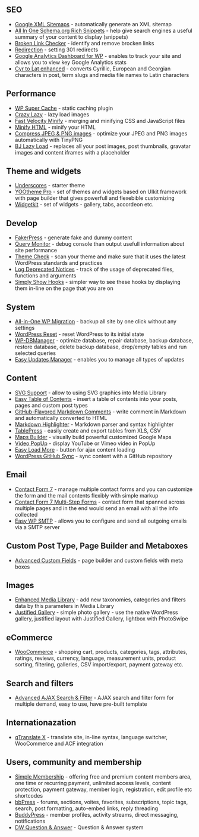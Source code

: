 ## SEO

* [Google XML Sitemaps](https://wordpress.org/plugins/google-sitemap-generator/) - automatically generate an XML sitemap
* [All In One Schema.org Rich Snippets](https://wordpress.org/plugins/all-in-one-schemaorg-rich-snippets/) - help give search engines a useful summary of your content to display (snippets)
* [Broken Link Checker](https://wordpress.org/plugins/broken-link-checker/) - identify and remove brocken links
* [Redirection](https://wordpress.org/plugins/redirection/) - setting 301 redirects
* [Google Analytics Dashboard for WP](https://wordpress.org/plugins/google-analytics-dashboard-for-wp/) - enables to track your site and allows you to view key Google Analytics stats
* [Cyr to Lat enhanced](https://wordpress.org/plugins/cyr3lat/) - converts Cyrillic, European and Georgian characters in post, term slugs and media file names to Latin characters

## Performance

* [WP Super Cache](https://wordpress.org/plugins/wp-super-cache/) - static caching plugin
* [Crazy Lazy](https://wordpress.org/plugins/crazy-lazy/) - lazy load images
* [Fast Velocity Minify](https://wordpress.org/plugins/fast-velocity-minify/) - merging and minifying CSS and JavaScript files
* [Minify HTML](https://wordpress.org/plugins/minify-html-markup/) - minify your HTML
* [Compress JPEG & PNG images](https://wordpress.org/plugins/tiny-compress-images/) -  optimize your JPEG and PNG images automatically with TinyPNG
* [BJ Lazy Load](https://wordpress.org/plugins/bj-lazy-load/) - replaces all your post images, post thumbnails, gravatar images and content iframes with a placeholder

## Theme and widgets

* [Underscores](https://underscores.me/) - starter theme
* [YOOtheme Pro](http://yootheme.com/pro/) - set of themes and widgets based on UIkit framework with page builder that gives powerfull and flexebible customizing
* [Widgetkit](http://yootheme.com/widgetkit) - set of widgets - gallery, tabs, accordeon etc.

## Develop

* [FakerPress](https://wordpress.org/plugins/fakerpress/) - generate fake and dummy content
* [Query Monitor](https://wordpress.org/plugins/query-monitor/) - debug console than output usefull information about site performance
* [Theme Check](https://wordpress.org/plugins/theme-check/) - scan your theme and make sure that it uses the latest WordPress standards and practices
* [Log Deprecated Notices](https://wordpress.org/plugins/log-deprecated-notices/) - track of the usage of deprecated files, functions and arguments
* [Simply Show Hooks](https://wordpress.org/plugins/simply-show-hooks/) - simpler way to see these hooks by displaying them in-line on the page that you are on

## System

* [All-in-One WP Migration](https://wordpress.org/plugins/all-in-one-wp-migration/) - backup all site by one click without any settings
* [WordPress Reset](https://wordpress.org/plugins/wordpress-reset/) - reset WordPress to its initial state
* [WP-DBManager](https://wordpress.org/plugins/wp-dbmanager/) - optimize database, repair database, backup database, restore database, delete backup database, drop/empty tables and run selected queries
* [Easy Updates Manager](https://wordpress.org/plugins/stops-core-theme-and-plugin-updates/) - enables you to manage all types of updates

## Content

* [SVG Support](https://uk.wordpress.org/plugins/svg-support/) - allow to using SVG graphics into Media Library
* [Easy Table of Contents](https://wordpress.org/plugins/easy-table-of-contents/) -  insert a table of contents into your posts, pages and custom post types
* [GitHub-Flavored Markdown Comments](https://wordpress.org/plugins/github-flavored-markdown-comments/) - write comment in Markdown and  automatically converted to HTML
* [Markdown Highlighter](https://wordpress.org/plugins/markdown-highlighter/) - Markdown parser and syntax highlighter
* [TablePress](https://uk.wordpress.org/plugins/tablepress/) - easily create and export tables from XLS, CSV
* [Maps Builder](https://uk.wordpress.org/plugins/google-maps-builder/) - visually build powerful customized Google Maps 
* [Video PopUp](https://wordpress.org/plugins/video-popup/) - display YouTube or Vimeo video in PopUp
* [Easy Load More](https://wordpress.org/plugins/easy-load-more/) - button for ajax content loading
* [WordPress GitHub Sync](https://wordpress.org/plugins/wp-github-sync/) - sync content with a GitHub repository

## Email

* [Contact Form 7](https://wordpress.org/plugins/contact-form-7/) - manage multiple contact forms and you can customize the form and the mail contents flexibly with simple markup
* [Contact Form 7 Multi-Step Forms](https://uk.wordpress.org/plugins/contact-form-7-multi-step-module/) - contact form that spanned across multiple pages and in the end would send an email with all the info collected
* [Easy WP SMTP](https://uk.wordpress.org/plugins/easy-wp-smtp/) - allows you to configure and send all outgoing emails via a SMTP server

## Custom Post Type, Page Builder and Metaboxes

* [Advanced Custom Fields](https://wordpress.org/plugins/advanced-custom-fields/) - page builder and custom fields with meta boxes

## Images

* [Enhanced Media Library](https://uk.wordpress.org/plugins/enhanced-media-library/) - add new taxonomies, categories and filters data by this parameters in Media Library
* [Justified Gallery](https://uk.wordpress.org/plugins/justified-gallery/) - simple photo gallery - use the native WordPress gallery, justified layout with Justified Gallery, lightbox with PhotoSwipe

## eCommerce

* [WooCommerce](https://wordpress.org/plugins/woocommerce/) - shopping cart, products, categories, tags, attributes, ratings, reviews, currency, language, measurement units, product sorting, filtering, galleries, CSV import/export, payment gateway etc.

## Search and filters

* [Advanced AJAX Search & Filter](https://wordpress.org/plugins/advanced-search-form-builder/) - AJAX search and filter form for multiple demand, easy to use, have pre-built template

## Internationazation

* [qTranslate X](https://uk.wordpress.org/plugins/qtranslate-x/) - translate site, in-line syntax, language switcher, WooCommerce and ACF integration

## Users, community and membership

* [Simple Membership](https://wordpress.org/plugins/simple-membership/) - offering free and premium content members area, one time or recurring payment, unlimited access levels, content protection, payment gateway, member login, registration, edit profile etc shortcodes
* [bbPress](https://wordpress.org/plugins/bbpress/) - forums, sections, voites, favorites, subscriptions, topic tags, search, post formatting, auto-embed links, reply threading
* [BuddyPress](https://wordpress.org/plugins/buddypress/) - member profiles, activity streams, direct messaging, notifications
* [DW Question & Answer](https://wordpress.org/plugins/dw-question-answer/) - Question & Answer system
